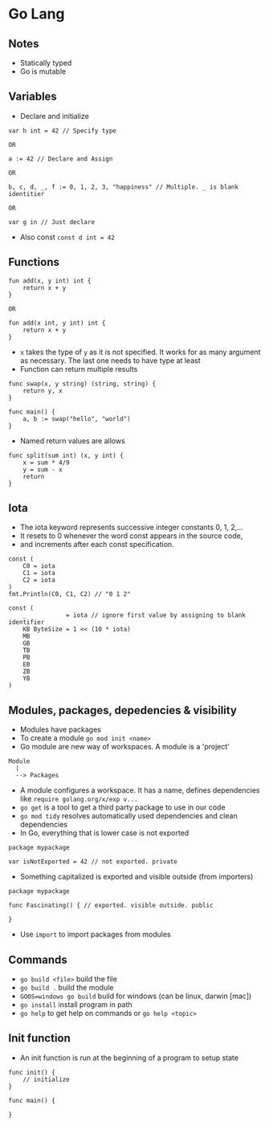 # Go Lang

## Notes
* Statically typed
* Go is mutable

## Variables
* Declare and initialize
```
var h int = 42 // Specify type

OR

a := 42 // Declare and Assign 

OR 

b, c, d, _, f := 0, 1, 2, 3, "happiness" // Multiple. _ is blank identitier

OR

var g in // Just declare
```
* Also const `const d int = 42`

## Functions
```
fun add(x, y int) int {
    return x + y
}

OR

fun add(x int, y int) int {
    return x + y
}
```
* `x` takes the type of `y` as it is not specified. It works for as many argument as necessary. The last one needs to have type at least
* Function can return multiple results
```
func swap(x, y string) (string, string) {
    return y, x
}

func main() {
    a, b := swap("hello", "world")
}
```
* Named return values are allows
```
func split(sum int) (x, y int) {
    x = sum * 4/9
    y = sum - x
    return
}
```

## Iota
* The iota keyword represents successive integer constants 0, 1, 2,…
* It resets to 0 whenever the word const appears in the source code,
* and increments after each const specification.
```
const (
	C0 = iota
	C1 = iota
	C2 = iota
)
fmt.Println(C0, C1, C2) // "0 1 2"

const (
    _           = iota // ignore first value by assigning to blank identifier
    KB ByteSize = 1 << (10 * iota)
    MB
    GB
    TB
    PB
    EB
    ZB
    YB
)
```

## Modules, packages, depedencies & visibility
* Modules have packages
* To create a module `go mod init <name>`
* Go module are new way of workspaces. A module is a 'project'
```
Module
  |
  --> Packages
```
* A module configures a workspace. It has a name, defines dependencies like `require golang.org/x/exp v...`
* `go get` is a tool to get a third party package to use in our code
* `go mod tidy` resolves automatically used dependencies and clean dependencies
* In Go, everything that is lower case is not exported
```
package mypackage

var isNotExported = 42 // not exported. private
```
* Something capitalized is exported and visible outside (from importers)
```
package mypackage

func Fascinating() { // exported. visible outside. public

}
```
* Use `import` to import packages from modules

## Commands
* `go build <file>` build the file
* `go build .` build the module
* `GOOS=windows go build` build for windows (can be linux, darwin [mac])
* `go install` install program in path
* `go help` to get help on commands or `go help <topic>`

## Init function
* An init function is run at the beginning of a program to setup state
```
func init() {
    // initialize
}

func main() {

}
```
